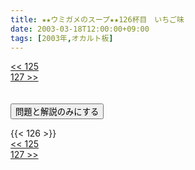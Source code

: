 ```yaml
---
title: ★★ウミガメのスープ★★126杯目　いちご味
date: 2003-03-18T12:00:00+09:00
tags: [2003年,オカルト板]
---
```

<div class="th_left"><a href="../125"><< 125</a></div>
<div class="th_right"><a href="../127">127 >></a></div>
<br><br>
<script src="../../js/cupsoup.js"></script>
<form>
<input type="button" value="問題と解説のみにする" onClick="toggleCupsoup()">
</form>
{{< 126 >}}
<div class="th_left"><a href="../125"><< 125</a></div>
<div class="th_right"><a href="../127">127 >></a></div>